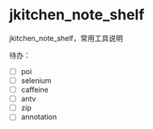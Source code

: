 # jkitchen_note_shelf

jkitchen_note_shelf，常用工具说明

待办：

- [ ] poi
- [ ] selenium
- [ ] caffeine
- [ ] antv
- [ ] zip
- [ ] annotation
